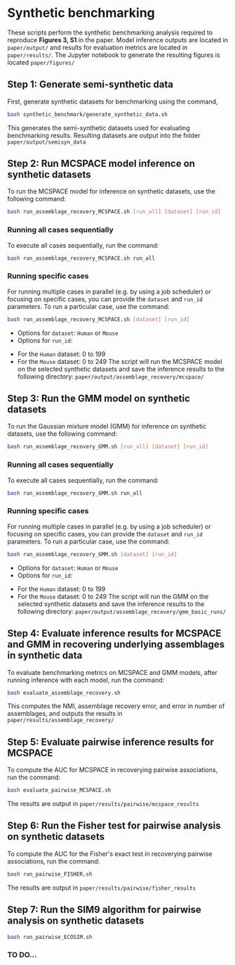 # Synthetic benchmarking

These scripts perform the synthetic benchmarking analysis required to reproduce **Figures 3, S1** in the paper. Model inference outputs are located in `paper/output/` and results for  evaluation metrics are located in `paper/results/`. The Jupyter notebook to generate the resulting figures is located `paper/figures/`

## Step 1: Generate semi-synthetic data
First, generate synthetic datasets for benchmarking using the command,
```bash
bash synthetic_benchmark/generate_synthetic_data.sh
```

This generates the semi-synthetic datasets used for evaluating benchmarking results. Resulting datasets are output into the folder `paper/output/semisyn_data`

## Step 2: Run MCSPACE model inference on synthetic datasets
To run the MCSPACE model for inference on synthetic datasets, use the following command:
```bash
bash run_assemblage_recovery_MCSPACE.sh [run_all] [dataset] [run_id]
```
### Running all cases sequentially
To execute all cases sequentially, run the command:
```bash
bash run_assemblage_recovery_MCSPACE.sh run_all
```
### Running specific cases
For running multiple cases in parallel (e.g. by using a job scheduler) or focusing on specific cases, you can provide the `dataset` and `run_id` parameters. To run a particular case, use the command:
```bash
bash run_assemblage_recovery_MCSPACE.sh [dataset] [run_id]
```
* Options for `dataset`: `Human` or `Mouse` 
* Options for `run_id`:
- For the `Human` dataset: 0 to 199
- For the `Mouse` dataset: 0 to 249
The script will run the MCSPACE model on the selected synthetic datasets and save the inference results to the following directory: `paper/output/assemblage_recovery/mcspace/`

## Step 3: Run the GMM model on synthetic datasets
To run the Gaussian mixture model (GMM) for inference on synthetic datasets, use the following command:
```bash
bash run_assemblage_recovery_GMM.sh [run_all] [dataset] [run_id]
```
### Running all cases sequentially
To execute all cases sequentially, run the command:
```bash
bash run_assemblage_recovery_GMM.sh run_all
```
### Running specific cases
For running multiple cases in parallel (e.g. by using a job scheduler) or focusing on specific cases, you can provide the `dataset` and `run_id` parameters. To run a particular case, use the command:
```bash
bash run_assemblage_recovery_GMM.sh [dataset] [run_id]
```
* Options for `dataset`: `Human` or `Mouse` 
* Options for `run_id`:
- For the `Human` dataset: 0 to 199
- For the `Mouse` dataset: 0 to 249
The script will run the GMM on the selected synthetic datasets and save the inference results to the following directory: `paper/output/assemblage_recovery/gmm_basic_runs/`

## Step 4: Evaluate inference results for MCSPACE and GMM in recovering underlying assemblages in synthetic data
To evaluate benchmarking metrics on MCSPACE and GMM models, after running inference with each model, run the command:
```bash
bash evaluate_assemblage_recovery.sh
```
This computes the NMI, assemblage recovery error, and error in number of assemblages, and outputs the results in `paper/results/assemblage_recovery/`

## Step 5: Evaluate pairwise inference results for MCSPACE
To compute the AUC for MCSPACE in recoverying pairwise associations, run the command:
```bash
bash evaluate_pairwise_MCSPACE.sh
```
The results are output in `paper/results/pairwise/mcspace_results`

## Step 6: Run the Fisher test for pairwise analysis on synthetic datasets
To compute the AUC for the Fisher's exact test in recoverying pairwise associations, run the command:
```bash
bash run_pairwise_FISHER.sh
```
The results are output in `paper/results/pairwise/fisher_results`

## Step 7: Run the SIM9 algorithm for pairwise analysis on synthetic datasets
```bash
bash run_pairwise_ECOSIM.sh
```
### TO DO...



